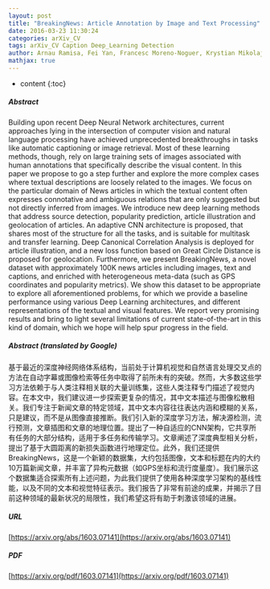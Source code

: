 ```yaml
---
layout: post
title: "BreakingNews: Article Annotation by Image and Text Processing"
date: 2016-03-23 11:30:24
categories: arXiv_CV
tags: arXiv_CV Caption Deep_Learning Detection
author: Arnau Ramisa, Fei Yan, Francesc Moreno-Noguer, Krystian Mikolajczyk
mathjax: true
---
```


* content
{:toc}

##### Abstract
Building upon recent Deep Neural Network architectures, current approaches lying in the intersection of computer vision and natural language processing have achieved unprecedented breakthroughs in tasks like automatic captioning or image retrieval. Most of these learning methods, though, rely on large training sets of images associated with human annotations that specifically describe the visual content. In this paper we propose to go a step further and explore the more complex cases where textual descriptions are loosely related to the images. We focus on the particular domain of News articles in which the textual content often expresses connotative and ambiguous relations that are only suggested but not directly inferred from images. We introduce new deep learning methods that address source detection, popularity prediction, article illustration and geolocation of articles. An adaptive CNN architecture is proposed, that shares most of the structure for all the tasks, and is suitable for multitask and transfer learning. Deep Canonical Correlation Analysis is deployed for article illustration, and a new loss function based on Great Circle Distance is proposed for geolocation. Furthermore, we present BreakingNews, a novel dataset with approximately 100K news articles including images, text and captions, and enriched with heterogeneous meta-data (such as GPS coordinates and popularity metrics). We show this dataset to be appropriate to explore all aforementioned problems, for which we provide a baseline performance using various Deep Learning architectures, and different representations of the textual and visual features. We report very promising results and bring to light several limitations of current state-of-the-art in this kind of domain, which we hope will help spur progress in the field.

##### Abstract (translated by Google)
基于最近的深度神经网络体系结构，当前处于计算机视觉和自然语言处理交叉点的方法在自动字幕或图像检索等任务中取得了前所未有的突破。然而，大多数这些学习方法依赖于与人类注释相关联的大量训练集，这些人类注释专门描述了视觉内容。在本文中，我们建议进一步探索更复杂的情况，其中文本描述与图像松散相关。我们专注于新闻文章的特定领域，其中文本内容往往表达内涵和模糊的关系，只是建议，而不是从图像直接推断。我们引入新的深度学习方法，解决源检测，流行预测，文章插图和文章的地理位置。提出了一种自适应的CNN架构，它共享所有任务的大部分结构，适用于多任务和传输学习。文章阐述了深度典型相关分析，提出了基于大圆距离的新损失函数进行地理定位。此外，我们还提供BreakingNews，这是一个新颖的数据集，大约包括图像，文本和标题在内的大约10万篇新闻文章，并丰富了异构元数据（如GPS坐标和流行度量度）。我们展示这个数据集适合探索所有上述问题，为此我们提供了使用各种深度学习架构的基线性能，以及不同的文本和视觉特征表示。我们报告了非常有前途的成果，并揭示了目前这种领域的最新状况的局限性，我们希望这将有助于刺激该领域的进展。

##### URL
[https://arxiv.org/abs/1603.07141](https://arxiv.org/abs/1603.07141)

##### PDF
[https://arxiv.org/pdf/1603.07141](https://arxiv.org/pdf/1603.07141)


